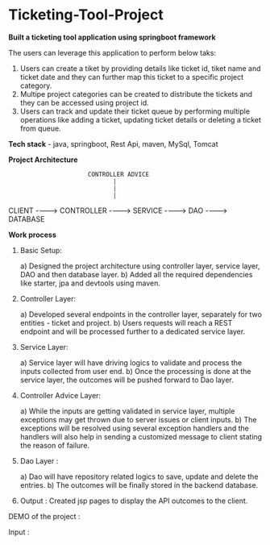 # Ticketing-Tool-Project
**Built a ticketing tool application using springboot framework**

The users can leverage this application to perform below taks:

1) Users can create a tiket by providing details like ticket id, tiket name and ticket date and they can further map this ticket to a specific project category.
2) Multipe project categories can be created to distribute the tickets and they can be accessed using project id.
3) Users can track and update their ticket queue by performing multiple operations like adding a ticket, updating ticket details or deleting a ticket from queue.
   

**Tech stack** - java, springboot, Rest Api, maven, MySql, Tomcat



**Project Architecture**


                          CONTROLLER ADVICE       
                                 |
                                 |
                                 |
CLIENT ----> CONTROLLER ----> SERVICE ----> DAO ----> DATABASE

                                

**Work process**

1) Basic Setup:
   
   a) Designed the project architecture using controller layer, service layer, DAO and then database layer.
   b) Added all the required dependencies like starter, jpa and devtools using maven.

2) Controller Layer:
   
   a) Developed several endpoints in the controller layer, separately for two entities - ticket and project.
   b) Users requests will reach a REST endpoint and will be processed further to a dedicated service layer.

3) Service Layer:

   a) Service layer will have driving logics to validate and process the inputs collected from user end.
   b) Once the processing is done at the service layer, the outcomes will be pushed forward to Dao layer.

4) Controller Advice Layer:

   a) While the inputs are getting validated in service layer, multiple exceptions may get thrown due to server issues or client inputs.
   b) The exceptions will be resolved using several exception handlers and the handlers will also help in sending a customized message to client stating the reason 
      of failure.

5) Dao Layer :
   
   a) Dao will have repository related logics to save, update and delete the entries.
   b) The outcomes will be finally stored in the backend database.

6) Output : Created jsp pages to display the API outcomes to the client.


DEMO of the project :

Input :










